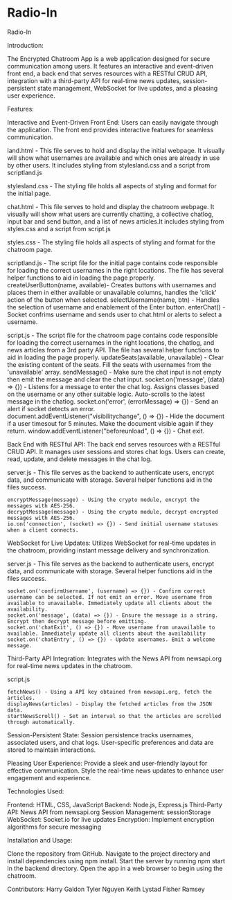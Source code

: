 # Radio-In
Radio-In


Introduction:


The Encrypted Chatroom App is a web application designed for secure communication among users. It features an interactive and event-driven front end, a back end that serves resources with a RESTful CRUD API, integration with a third-party API for real-time news updates, session-persistent state management, WebSocket for live updates, and a pleasing user experience.


Features:


Interactive and Event-Driven Front End:
Users can easily navigate through the application.
The front end provides interactive features for seamless communication.


land.html -
This file serves to hold and display the initial webpage. It visually will show what usernames are available and which ones are already in use by other users. It includes styling from stylesland.css and a script from scriptland.js


stylesland.css -
The styling file holds all aspects of styling and format for the initial page.


chat.html - This file serves to hold and display the chatroom webpage. It visually will show what users are currently chatting, a collective chatlog, input bar and send button, and a list of news articles.It includes styling from styles.css and a script from script.js


styles.css - The styling file holds all aspects of styling and format for the chatroom page.


scriptland.js -
The script file for the initial page contains code responsible for loading the correct usernames in the right locations. The file has several helper functions to aid in loading the page properly.
    createUserButton(name, available)- Creates buttons with usernames and places them in either available or unavailable columns, handles the 'click' action of the button when selected.
    selectUsername(name, btn) - Handles the selection of username and enablement of the Enter button.
    enterChat() - Socket confrims username and sends user to chat.html or alerts to select a username.


script.js -
The script file for the chatroom page contains code responsible for loading the correct usernames in the right locations, the chatlog, and news articles from a 3rd party API. The file has several helper functions to aid in loading the page properly.
    updateSeats(available, unavailable) - Clear the existing content of the seats.  Fill the seats with usernames from the 'unavailable' array.
    sendMessage() - Make sure the chat input is not empty then emit the message and clear the chat input.
    socket.on('message', (data) => {}) - Listens for a message to enter the chat log. Assigns classes based on the username or any other suitable logic. Auto-scrolls to the latest message in the chatlog.
    socket.on('error', (errorMessage) => {}) - Send an alert if socket detects an error.
    document.addEventListener("visibilitychange", () => {}) - Hide the document if a user timesout for 5 minutes. Make the document visible again if they return.
    window.addEventListener("beforeunload", () => {}) - Chat exit.








Back End with RESTful API:
The back end serves resources with a RESTful CRUD API.
It manages user sessions and stores chat logs.
Users can create, read, update, and delete messages in the chat log.


server.js - This file serves as the backend to authenticate users, encrypt data, and communicate with storage. Several helper functions aid in the files success.


    encryptMessage(message) - Using the crypto module, encrypt the messages with AES-256.
    decryptMessage(message) - Using the crypto module, decrypt encrypted messages with AES-256.
    io.on('connection', (socket) => {}) - Send initial username statuses when a client connects.
   












WebSocket for Live Updates:
Utilizes WebSocket for real-time updates in the chatroom, providing instant message delivery and synchronization.


server.js - This file serves as the backend to authenticate users, encrypt data, and communicate with storage. Several helper functions aid in the files success.


    socket.on('confirmUsername', (username) => {}) - Confirm correct username can be selected. If not emit an error. Move username from available to unavailable. Immediately update all clients about the availability.
    socket.on('message', (data) => {}) - Ensure the message is a string. Encrypt then decrypt message before emitting.
    socket.on('chatExit', () => {}) - Move username from unavailable to available. Immediately update all clients about the availability
    socket.on('chatEntry', () => {}) - Update usernames. Emit a welcome message.






Third-Party API Integration:
Integrates with the News API from newsapi.org for real-time news updates in the chatroom.


script.js


    fetchNews() - Using a API key obtained from newsapi.org, fetch the articles.
    displayNews(articles) - Display the fetched articles from the JSON data.
    startNewsScroll() - Set an interval so that the articles are scrolled through automatically.






Session-Persistent State:
Session persistence tracks usernames, associated users, and chat logs.
User-specific preferences and data are stored to maintain interactions.




Pleasing User Experience:
Provide a sleek and user-friendly layout for effective communication.
Style the real-time news updates to enhance user engagement and experience.




Technologies Used:

Frontend: HTML, CSS, JavaScript
Backend: Node.js, Express.js
Third-Party API: News API from newsapi.org
Session Management: sessionStorage
WebSocket: Socket.io for live updates
Encryption: Implement encryption algorithms for secure messaging


Installation and Usage:

Clone the repository from GitHub.
Navigate to the project directory and install dependencies using npm install.
Start the server by running npm start in the backend directory.
Open the app in a web browser to begin using the chatroom.


Contributors:
Harry Galdon
Tyler Nguyen
Keith Lystad
Fisher Ramsey